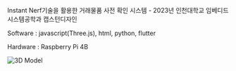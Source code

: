 Instant Nerf기술을 활용한 거래물품 사전 확인 시스템 - 2023년 인천대학교 임베디드시스템공학과 캡스턴디자인

Software : javascript(Three.js), html, python, flutter

Hardware : Raspberry Pi 4B
  <div id="container">
    <div id="model-viewer">
      <img src="https://user-images.githubusercontent.com/114638557/235034201-8b992f28-f8f5-4508-a51a-5ca9c67e391f.png" alt="3D Model">
    </div>
  </div>

